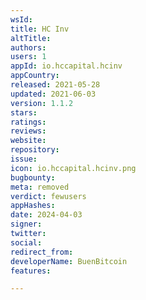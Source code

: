 ```yaml
---
wsId: 
title: HC Inv
altTitle: 
authors: 
users: 1
appId: io.hccapital.hcinv
appCountry: 
released: 2021-05-28
updated: 2021-06-03
version: 1.1.2
stars: 
ratings: 
reviews: 
website: 
repository: 
issue: 
icon: io.hccapital.hcinv.png
bugbounty: 
meta: removed
verdict: fewusers
appHashes: 
date: 2024-04-03
signer: 
twitter: 
social: 
redirect_from: 
developerName: BuenBitcoin
features: 

---
```



